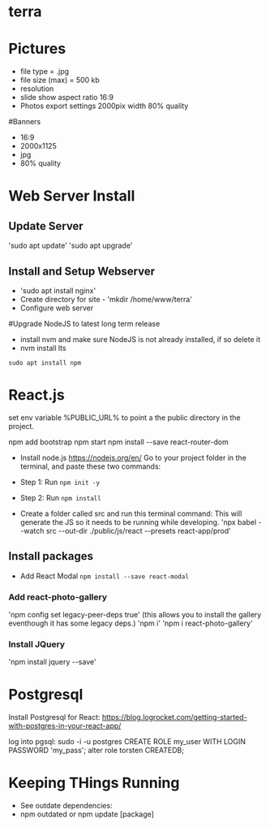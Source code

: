 # terra
# Pictures
- file type = .jpg
- file size (max)  = 500 kb
- resolution
- slide show aspect ratio 16:9
- Photos export settings 2000pix width 80% quality

#Banners
- 16:9
- 2000x1125
- jpg
- 80% quality

# Web Server Install
## Update Server  
'sudo apt update'
'sudo apt upgrade'

## Install and Setup Webserver
- 'sudo apt install nginx'
- Create directory for site - 'mkdir /home/www/terra'
- Configure web server



#Upgrade NodeJS to latest long term release
- install nvm and make sure NodeJS is not already installed, if so delete it
- nvm install lts


`sudo apt install npm`




# React.js

set env variable %PUBLIC_URL% to point a the public directory in the project.

npm add bootstrap
npm start
npm install --save react-router-dom


- Install node.js https://nodejs.org/en/
Go to your project folder in the terminal, and paste these two commands:
- Step 1: Run `npm init -y`
- Step 2: Run `npm install`

- Create a folder called src and run this terminal command:
This will generate the JS so it needs to be running while developing.
'npx babel --watch src --out-dir ./public/js/react --presets react-app/prod'


## Install packages
- Add React Modal 
`npm install --save react-modal`

### Add react-photo-gallery
'npm config set legacy-peer-deps true'  (this allows you to install the gallery eventhough it has some legacy deps.)
'npm i'
'npm i react-photo-gallery'

### Install JQuery
'npm install jquery --save'




# Postgresql
Install Postgresql for React: https://blog.logrocket.com/getting-started-with-postgres-in-your-react-app/

log into pgsql: sudo -i -u postgres
CREATE ROLE my_user WITH LOGIN PASSWORD 'my_pass';
alter role torsten CREATEDB;


# Keeping THings Running
- See outdate dependencies:
- npm outdated or npm update [package]